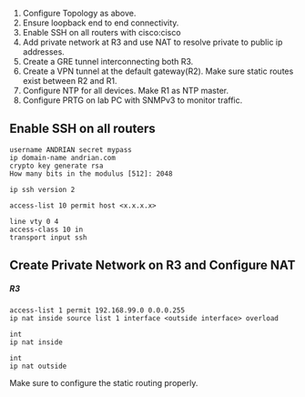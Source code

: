 1. Configure Topology as above.
2. Ensure loopback end to end connectivity.
3. Enable SSH on all routers with cisco:cisco
4. Add private network at R3 and use NAT to resolve private to public ip addresses.
5. Create a GRE tunnel interconnecting both R3.
6. Create a VPN tunnel at the default gateway(R2). Make sure static routes exist between R2 and R1.
7. Configure NTP for all devices. Make R1 as NTP master.
8. Configure PRTG on lab PC with SNMPv3 to monitor traffic.

## Enable SSH on all routers
```
username ANDRIAN secret mypass
ip domain-name andrian.com
crypto key generate rsa
How many bits in the modulus [512]: 2048

ip ssh version 2

access-list 10 permit host <x.x.x.x>

line vty 0 4
access-class 10 in
transport input ssh
```

## Create Private Network on R3 and Configure NAT

##### R3
```
access-list 1 permit 192.168.99.0 0.0.0.255
ip nat inside source list 1 interface <outside interface> overload

int
ip nat inside

int 
ip nat outside
```

Make sure to configure the static routing properly.